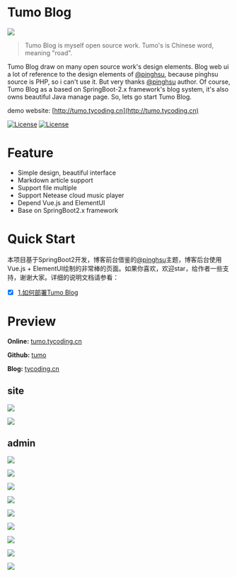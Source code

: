 # Tumo Blog

![](http://phfvf87ik.bkt.clouddn.com/start.png)

> Tumo Blog is myself open source work. Tumo's is Chinese word, meaning "road". 

Tumo Blog draw on many open source work's design elements. Blog web ui a lot of reference to the design elements of [@pinghsu](https://github.com/chakhsu/pinghsu), because pinghsu source is PHP, so i can't use it. But very thanks [@pinghsu](https://github.com/chakhsu/pinghsu) author. Of course, Tumo Blog as a based on SpringBoot-2.x framework's blog system, it's also owns beautiful Java manage page. So, lets go start Tumo Blog.

demo website: [http://tumo.tycoding.cn](http://tumo.tycoding.cn)

[![License](https://img.shields.io/badge/version-SpringBoot2-green.svg)](https://github.com/TyCoding/tumo)
[![License](https://img.shields.io/badge/version-Tomcat8-blue.svg)](https://github.com/TyCoding/tumo)

# Feature

* Simple design, beautiful interface
* Markdown article support
* Support file multiple
* Support Netease cloud music player
* Depend Vue.js and ElementUI
* Base on SpringBoot2.x framework

# Quick Start

本项目基于SpringBoot2开发，博客前台借鉴的[@pinghsu](https://github.com/chakhsu/pinghsu)主题，博客后台使用Vue.js + ElementUI绘制的非常棒的页面。如果你喜欢，欢迎star，给作者一些支持，谢谢大家。详细的说明文档请参看：

- [x]  [1.如何部署Tumo Blog](https://github.com/TyCoding/tumo/wiki/%E5%A6%82%E4%BD%95%E9%83%A8%E7%BD%B2Tumo-Blog)

# Preview 

**Online:** [tumo.tycoding.cn](http://tumo.tycoding.cn)

**Github:** [tumo](https://github.com/TyCoding/tumo)

**Blog:** [tycoding.cn](http://tycoding.cn)


## site

![](http://phftvb7kq.bkt.clouddn.com/localhost_8084_.png?v)

![](http://phftvb7kq.bkt.clouddn.com/localhost_8084_article_5.png?v)

## admin

![](http://phftvb7kq.bkt.clouddn.com/localhost_8084_login.png?v)

![](http://phftvb7kq.bkt.clouddn.com/localhost_8084_admin.png?v)

![](http://phftvb7kq.bkt.clouddn.com/localhost_8084_admin_article_publish.png?v)

![](http://phftvb7kq.bkt.clouddn.com/localhost_8084_admin_article.png?v)

![](http://phftvb7kq.bkt.clouddn.com/localhost_8084_admin_comment.png?v)

![](http://phftvb7kq.bkt.clouddn.com/localhost_8084_admin_category.png?v)

![](http://phftvb7kq.bkt.clouddn.com/localhost_8084_admin_cover.png?v)

![](http://phftvb7kq.bkt.clouddn.com/localhost_8084_admin_link.png?v)

![](http://phftvb7kq.bkt.clouddn.com/localhost_8084_admin_user.png?v)
